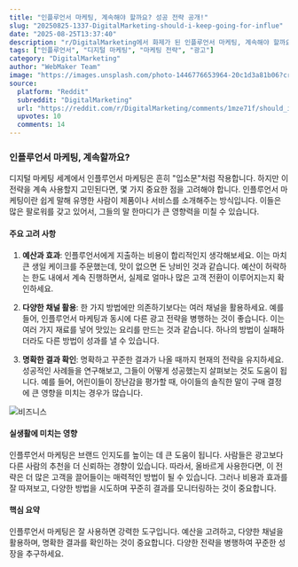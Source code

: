 ```yaml
---
title: "인플루언서 마케팅, 계속해야 할까요? 성공 전략 공개!"
slug: "20250825-1337-DigitalMarketing-should-i-keep-going-for-influe"
date: "2025-08-25T13:37:40"
description: "r/DigitalMarketing에서 화제가 된 인플루언서 마케팅, 계속해야 할까요? 성공 전략 공개!에 대한 깊이 있는 분석과 인사이트"
tags: ["인플루언서", "디지털 마케팅", "마케팅 전략", "광고"]
category: "DigitalMarketing"
author: "WebMaker Team"
image: "https://images.unsplash.com/photo-1446776653964-20c1d3a81b06?crop=entropy&cs=tinysrgb&fit=max&fm=jpg&ixid=M3w3OTU0NDF8MHwxfHNlYXJjaHw0NHx8dGVjaG5vbG9neXxlbnwxfDB8fHwxNzU2MDU1NDUyfDA&ixlib=rb-4.1.0&q=80&w=1080"
source:
  platform: "Reddit"
  subreddit: "DigitalMarketing"
  url: "https://reddit.com/r/DigitalMarketing/comments/1mze71f/should_i_keep_going_for_influencer_marketing/"
  upvotes: 10
  comments: 14
---
```


### 인플루언서 마케팅, 계속할까요?

디지털 마케팅 세계에서 인플루언서 마케팅은 흔히 "입소문"처럼 작용합니다. 하지만 이 전략을 계속 사용할지 고민된다면, 몇 가지 중요한 점을 고려해야 합니다. 인플루언서 마케팅이란 쉽게 말해 유명한 사람이 제품이나 서비스를 소개해주는 방식입니다. 이들은 많은 팔로워를 갖고 있어서, 그들의 말 한마디가 큰 영향력을 미칠 수 있습니다.

#### 주요 고려 사항

1. **예산과 효과**: 인플루언서에게 지출하는 비용이 합리적인지 생각해보세요. 이는 마치 큰 생일 케이크를 주문했는데, 맛이 없으면 돈 낭비인 것과 같습니다. 예산이 허락하는 한도 내에서 계속 진행하면서, 실제로 얼마나 많은 고객 전환이 이루어지는지 확인하세요.

2. **다양한 채널 활용**: 한 가지 방법에만 의존하기보다는 여러 채널을 활용하세요. 예를 들어, 인플루언서 마케팅과 동시에 다른 광고 전략을 병행하는 것이 좋습니다. 이는 여러 가지 재료를 넣어 맛있는 요리를 만드는 것과 같습니다. 하나의 방법이 실패하더라도 다른 방법이 성과를 낼 수 있습니다.

3. **명확한 결과 확인**: 명확하고 꾸준한 결과가 나올 때까지 현재의 전략을 유지하세요. 성공적인 사례들을 연구해보고, 그들이 어떻게 성공했는지 살펴보는 것도 도움이 됩니다. 예를 들어, 어린이들이 장난감을 평가할 때, 아이들의 솔직한 말이 구매 결정에 큰 영향을 미치는 경우가 많습니다.

![비즈니스](https://images.unsplash.com/photo-1444718070663-99afd7176287?crop=entropy&cs=tinysrgb&fit=max&fm=jpg&ixid=M3w3OTU0NDF8MHwxfHNlYXJjaHw0MHx8YnVzaW5lc3N8ZW58MXwwfHx8MTc1NjAyNTE1Nnww&ixlib=rb-4.1.0&q=80&w=1080)

#### 실생활에 미치는 영향

인플루언서 마케팅은 브랜드 인지도를 높이는 데 큰 도움이 됩니다. 사람들은 광고보다 다른 사람의 추천을 더 신뢰하는 경향이 있습니다. 따라서, 올바르게 사용한다면, 이 전략은 더 많은 고객을 끌어들이는 매력적인 방법이 될 수 있습니다. 그러나 비용과 효과를 잘 따져보고, 다양한 방법을 시도하며 꾸준히 결과를 모니터링하는 것이 중요합니다.

#### 핵심 요약

인플루언서 마케팅은 잘 사용하면 강력한 도구입니다. 예산을 고려하고, 다양한 채널을 활용하며, 명확한 결과를 확인하는 것이 중요합니다. 다양한 전략을 병행하여 꾸준한 성장을 추구하세요.
